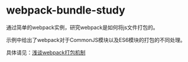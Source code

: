 # webpack-bundle-study

通过简单的webpack实例，研究webpack是如何将js文件打包的。

示例中给出了webpack对于CommonJS模块以及ES6模块的打包的不同处理。

具体请见：[浅谈webpack打包机制](http://www.monster1935.site/2017/05/22/%E6%B5%85%E8%B0%88webpack%E7%9A%84%E6%89%93%E5%8C%85%E6%9C%BA%E5%88%B6/)
